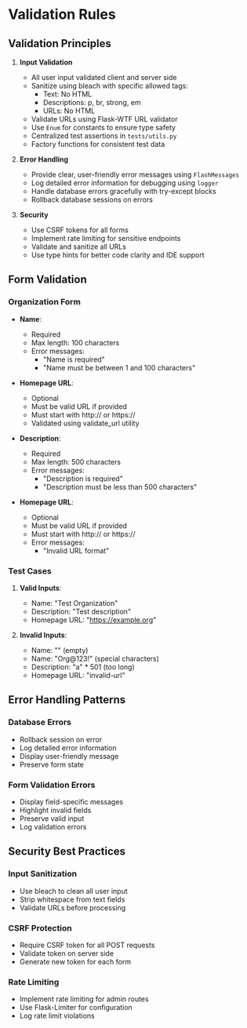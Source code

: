 # Validation Rules

## Validation Principles
1. **Input Validation**
   - All user input validated client and server side
   - Sanitize using bleach with specific allowed tags:
     - Text: No HTML
     - Descriptions: p, br, strong, em
     - URLs: No HTML
   - Validate URLs using Flask-WTF URL validator
   - Use `Enum` for constants to ensure type safety
   - Centralized test assertions in `tests/utils.py`
   - Factory functions for consistent test data

2. **Error Handling**
   - Provide clear, user-friendly error messages using `FlashMessages`
   - Log detailed error information for debugging using `logger`
   - Handle database errors gracefully with try-except blocks
   - Rollback database sessions on errors

3. **Security**
   - Use CSRF tokens for all forms
   - Implement rate limiting for sensitive endpoints
   - Validate and sanitize all URLs
   - Use type hints for better code clarity and IDE support

## Form Validation

### Organization Form
- **Name**:
  - Required
  - Max length: 100 characters
  - Error messages:
    - "Name is required"
    - "Name must be between 1 and 100 characters"
    
- **Homepage URL**:
  - Optional
  - Must be valid URL if provided
  - Must start with http:// or https://
  - Validated using validate_url utility

- **Description**:
  - Required
  - Max length: 500 characters
  - Error messages:
    - "Description is required"
    - "Description must be less than 500 characters"

- **Homepage URL**:
  - Optional
  - Must be valid URL if provided
  - Must start with http:// or https://
  - Error messages:
    - "Invalid URL format"

### Test Cases
1. **Valid Inputs**:
   - Name: "Test Organization"
   - Description: "Test description"
   - Homepage URL: "https://example.org"

2. **Invalid Inputs**:
   - Name: "" (empty)
   - Name: "Org@123!" (special characters)
   - Description: "a" * 501 (too long)
   - Homepage URL: "invalid-url"

## Error Handling Patterns

### Database Errors
- Rollback session on error
- Log detailed error information
- Display user-friendly message
- Preserve form state

### Form Validation Errors
- Display field-specific messages
- Highlight invalid fields
- Preserve valid input
- Log validation errors

## Security Best Practices

### Input Sanitization
- Use bleach to clean all user input
- Strip whitespace from text fields
- Validate URLs before processing

### CSRF Protection
- Require CSRF token for all POST requests
- Validate token on server side
- Generate new token for each form

### Rate Limiting
- Implement rate limiting for admin routes
- Use Flask-Limiter for configuration
- Log rate limit violations

